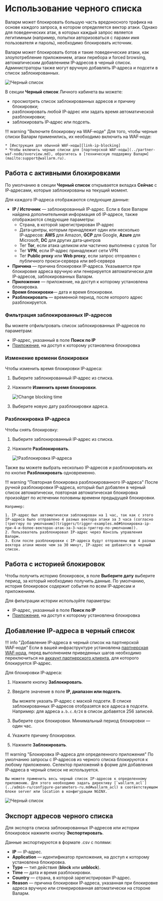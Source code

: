 [link-ip-blocking]:     ../admin-ru/configure-ip-blocking-ru.md
[doc-apps-link]:        settings/applications.md

[img-blacklist]:        ../images/user-guides/blacklist/blacklist.png
[img-blacklist-add]:        ../images/user-guides/blacklist/ip-blacklisting.png
[img-blacklist-change-time]: ../images/user-guides/blacklist/blacklist-contextual-change-time.png
[img-blacklist-unblock]: ../images/user-guides/blacklist/blacklist-contextual-unblock.png

# Использование черного списка

Валарм может блокировать большую часть вредоносного трафика на основе каждого запроса, в котором определяется вектор атаки. Однако для поведенческих атак, в которых каждый запрос является легитимным (например, попытки авторизоваться с парами имя пользователя и пароль), необходимо блокировать источник.

Валарм может блокировать ботов и такие поведенческие атаки, как злоупотребление приложением, атаки перебора и forced browsing, автоматическим добавлением IP‑адресов в черный список. Администраторы также могут вручную добавлять IP‑адреса и подсети в список заблокированных.

![!Черный список][img-blacklist]

В секции **Черный список** Личного кабинета вы можете:

* просмотреть список заблокированных адресов и причину блокировки;
* разблокировать любой IP‑адрес или задать время автоматической разблокировки;
* заблокировать IP‑адрес или подсеть.

!!! warning "Включите блокировку на WAF‑ноде"
    Для того, чтобы черные списки Валарм применились, их необходимо включить на WAF‑ноде:

    * [Инструкция для обычной WAF‑ноды][link-ip-blocking]
    * Чтобы включить черные списки для [партнерской WAF‑ноды](../partner-waf-node/overview.md), обратитесь в [техническую поддержку Валарм](mailto:support@wallarm.ru).

## Работа с активными блокировками

По умолчанию в секции **Черный список** открывается вкладка **Сейчас** с IP‑адресами, которые заблокированы на текущий момент.

Для каждого IP‑адреса отображаются следующие данные:

* **IP / Источник** — заблокированный IP‑адрес. Если в базе Валарм найдена дополнительнная информация об IP‑адресе, также отображаются следующие параметры:
    * Страна, в которой зарегистрирован IP‑адрес
    * Дата‑центры, которым принадлежит один или несколько IP‑адресов: **AWS** для Amazon, **GCP** для Google, **Azure** для Microsoft, **DC** для других дата‑центров
    * Тег **Tor**, если атака целиком или частично выполнена с узлов Tor
    * Тег **VPN**, если IP‑адрес принадлежит сети VPN
    * Тег **Public proxy** или **Web proxy**, если запрос отправлен с публичного прокси‑сервера или веб‑сервера
* **Причина** — причина блокировки IP‑адреса. Указывается при блокировке адреса вручную или генерируется автоматически для IP‑адресов, заблокированных Валарм.
* **Приложение** — приложение, на доступ к которому установлена блокировка.
* **Время блокировки**— дата и время блокировки.
* **Разблокировать** — временной период, после которого адрес разблокируется.

### Фильтрация заблокированных IP‑адресов

Вы можете отфильтровать список заблокированных IP‑адресов по параметрам:

* IP‑адрес, указанный в поле **Поиск по IP**
* [Приложение][doc-apps-link], на доступ к которому установлена блокировка

### Изменение времени блокировки

Чтобы изменить время блокировки IP‑адреса:

1. Выберите заблокированный IP‑адрес из списка.
2. Нажмите **Изменить время блокировки**.

    ![!Change blocking time][img-blacklist-change-time]
3. Выберите новую дату разблокировки адреса.

### Разблокировка IP‑адреса

Чтобы снять блокировку:

1. Выберите заблокированный IP‑адрес из списка.
2. Нажмите **Разблокировать**.

    ![!Разблокировка IP‑адреса][img-blacklist-unblock]

Также вы можете выбрать несколько IP‑адресов и разблокировать их по кнопке **Разблокировать** одновременно.

!!! warning "Повторная блокировка разблокированного IP‑адреса"
    После ручной разблокировки IP‑адреса, который был добавлен в черный список автоматически, повторная автоматическая блокировка произойдет по истечении половины времени предыдущей блокировки.

    Например:

    1. IP‑адрес был автоматически заблокирован на 1 час, так как с этого IP‑адреса было отправлено 4 разных вектора атаки за 3 часа (согласно [триггеру по умолчанию](triggers/trigger-examples.md#блокировка-ip-при-4-и-более-векторах-атак-за-3-часа-триггер-по-умолчанию)).
    2. Пользователь разблокировал IP‑адрес через Консоль управления Валарм.
    3. Если после разблокировки с IP‑адреса будут отправлены еще 4 разных вектора атаки менее чем за 30 минут, IP‑адрес не добавится в черный список.

## Работа с историей блокировок

Чтобы получить историю блокировок, в поле **Выберите дату** выберите период, за который необходимо получить данные. По умолчанию, история блокировок содержит события по всем IP‑адресам и приложениям. 

Для фильтрации истории используйте параметры:

* IP‑адрес, указанный в поле **Поиск по IP**
* [Приложение][doc-apps-link], на доступ к которому установлена блокировка

## Добавление IP‑адреса в черный список

!!! info "Добавление IP‑адреса в черный список на партнерской WAF‑ноде"
    Если в вашей инфраструктуре установлена [партнерская WAF‑нода](../partner-waf-node/overview.md), перед выполнением приведенных шагов необходимо переключиться на [аккаунт партнерского клиента](../partner-waf-node/overview.md#компоненты-партнерского-аккаунта), для которого блокируется IP‑адрес.

Для блокировки IP‑адреса:

1. Нажмите кнопку **Заблокировать**.
2. Введите значение в поле **IP, диапазон или подсеть**.
    
    Вы можете указать IP‑адрес с маской подсети. В списке заблокированных IP‑адресов отобразятся все адреса в подсети. Например: для адреса `a.b.c.0/24` в список добавятся 256 записей.
3. Выберите срок блокировки. Минимальный период блокировки — один час.
4. Укажите причину блокировки.
5. Нажмите **Заблокировать**.

!!! warning "Блокировка IP‑адреса для определенного приложения"
    По умолчанию запросы с IP‑адресов из черного списка блокируются к любому приложению. Селектор приложений в форме для добавления IP‑адреса в черный список не используется.

    Вы можете применить весь черный список IP‑адресов к определенному приложению. Для этого необходимо задать директиву [`wallarm_acl`](../admin-ru/configure-parameters-ru.md#wallarm_acl) в соответствующем блоке server или location в конфигурации NGINX. 

![!Черный список][img-blacklist-add]

## Экспорт адресов черного списка

Для экспорта списка заблокированных IP‑адресов или истории блокировок нажмите кнопку **Экспортировать**. 

Данные экспортируются в формате .csv с полями:

* **IP** — IP‑адрес.
* **Application** — идентификатор приложения, на доступ к которому установлена блокировка.
* **Type** — тип действия (**block** или **unblock**).
* **Time** — дата и время разблокировки.
* **Country** — страна, в которой зарегистрирован IP‑адрес.
* **Reason** — причина блокировки IP‑адреса, указанная при блокировке адреса вручную или сгенерированная автоматически на стороне Валарм.
